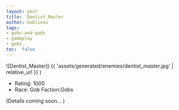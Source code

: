 ```yaml
---
layout: post
title:  Dentist_Master
author: Goblinou
tags:
- gobs-and-gods
- gameplay
- gobs
toc:  false
---
```


![Dentist_Master]( {{ 'assets/generated/enemies/dentist_master.jpg' | relative_url }} )
- Rating: 1000
- Race: Gob  Faction:Gobs

(Details coming soon... )